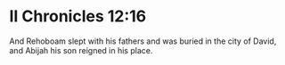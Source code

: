 # II Chronicles 12:16

And Rehoboam slept with his fathers and was buried in the city of David, and Abijah his son reigned in his place.
